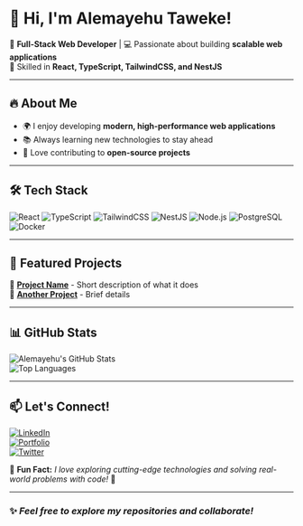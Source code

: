 # 👋 Hi, I'm Alemayehu Taweke!

🚀 **Full-Stack Web Developer** | 💻 Passionate about building **scalable web applications**  
🎯 Skilled in **React, TypeScript, TailwindCSS, and NestJS**  

---

## 🔥 About Me
- 🌍 I enjoy developing **modern, high-performance web applications**  
- 📚 Always learning new technologies to stay ahead  
- 🤝 Love contributing to **open-source projects**  

---

## 🛠 Tech Stack
![React](https://img.shields.io/badge/React-%2361DAFB.svg?style=flat&logo=react&logoColor=black)
![TypeScript](https://img.shields.io/badge/TypeScript-%23007ACC.svg?style=flat&logo=typescript&logoColor=white)
![TailwindCSS](https://img.shields.io/badge/TailwindCSS-%2306B6D4.svg?style=flat&logo=tailwindcss&logoColor=white)
![NestJS](https://img.shields.io/badge/NestJS-%23E0234E.svg?style=flat&logo=nestjs&logoColor=white)
![Node.js](https://img.shields.io/badge/Node.js-%2343853D.svg?style=flat&logo=node.js&logoColor=white)
![PostgreSQL](https://img.shields.io/badge/PostgreSQL-%23316192.svg?style=flat&logo=postgresql&logoColor=white)
![Docker](https://img.shields.io/badge/Docker-%230db7ed.svg?style=flat&logo=docker&logoColor=white)

---

## 🌟 Featured Projects
🚀 **[Project Name](https://github.com/your-username/project-repo)** - Short description of what it does  
🚀 **[Another Project](https://github.com/your-username/project-repo)** - Brief details  

---

## 📊 GitHub Stats
![Alemayehu's GitHub Stats](https://github-readme-stats.vercel.app/api?username=alemayehu-taweke&show_icons=true&theme=radical)  
![Top Languages](https://github-readme-stats.vercel.app/api/top-langs/?username=alemayehu-taweke&layout=compact&theme=radical)

---

## 📫 Let's Connect!
[![LinkedIn](https://img.shields.io/badge/LinkedIn-%230077B5.svg?style=flat&logo=linkedin&logoColor=white)](https://linkedin.com/in/your-profile)  
[![Portfolio](https://img.shields.io/badge/Portfolio-%23171717.svg?style=flat&logo=vercel&logoColor=white)](https://yourwebsite.com)  
[![Twitter](https://img.shields.io/badge/Twitter-%231DA1F2.svg?style=flat&logo=twitter&logoColor=white)](https://twitter.com/yourhandle)  

📌 **Fun Fact:** _I love exploring cutting-edge technologies and solving real-world problems with code!_ 🚀  

---

### ✨ _Feel free to explore my repositories and collaborate!_
